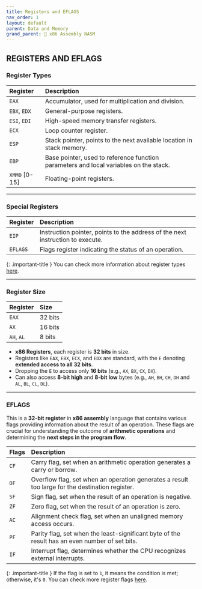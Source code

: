 ```yaml
---
title: Registers and EFLAGS
nav_order: 1
layout: default
parent: Data and Memory
grand_parent: 🔲 x86 Assembly NASM
---
```


## **REGISTERS AND EFLAGS**

### **Register Types**

| Register      | Description |
|:--------------|:------------|
| `EAX`         | Accumulator, used for multiplication and division. |
| `EBX`, `EDX`  | General-purpose registers. |
| `ESI`, `EDI`  | High-speed memory transfer registers. |
| `ECX`         | Loop counter register. |
| `ESP`         | Stack pointer, points to the next available location in stack memory. |
| `EBP`         | Base pointer, used to reference function parameters and local variables on the stack. |
| `XMM0` [0-15] | Floating-point registers. |

----

### **Special Registers**

| Register | Description |
|:---------|:------------|
| `EIP`    | Instruction pointer, points to the address of the next instruction to execute. |
| `EFLAGS` | Flags register indicating the status of an operation. |

{: .important-title }
You can check more information about register types [here](https://en.wikibooks.org/wiki/X86_Assembly/X86_Architecture).

----

### **Register Size**

| Register   | Size    |
|:-----------|:--------|
| `EAX`      | 32 bits |
| `AX`       | 16 bits |  
| `AH`, `AL` | 8 bits  |

- **x86 Registers**, each register is **32 bits** in size.
- Registers like `EAX`, `EBX`, `ECX`, and `EDX` are standard, with the `E` denoting **extended access to all 32 bits**.
- Dropping the `E` to access only **16 bits** (e.g., `AX`, `BX`, `CX`, `DX`).
- Can also access **8-bit high** and **8-bit low** bytes (e.g., `AH`, `BH`, `CH`, `DH` and `AL`, `BL`, `CL`, `DL`).

----

### **EFLAGS**

This is a **32-bit register** in **x86 assembly** language that contains various flags providing information about the result of an operation. These flags are crucial for understanding the outcome of **arithmetic operations** and determining the **next steps in the program flow**.

| Flags | Description |
|:------|:------------|
| `CF`  | Carry flag, set when an arithmetic operation generates a carry or borrow. |
| `OF`  | Overflow flag, set when an operation generates a result too large for the destination register. |
| `SF`  | Sign flag, set when the result of an operation is negative. |
| `ZF`  | Zero flag, set when the result of an operation is zero. |
| `AC`  | Alignment check flag, set when an unaligned memory access occurs. |
| `PF`  | Parity flag, set when the least-significant byte of the result has an even number of set bits. |
| `IF`  | Interrupt flag, determines whether the CPU recognizes external interrupts. |

{: .important-title }
If the flag is set to `1`, it means the condition is met; otherwise, it's `0`. You can check more register flags [here](https://en.wikipedia.org/wiki/FLAGS_register).